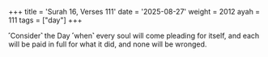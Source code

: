 +++
title = 'Surah 16, Verses 111'
date = '2025-08-27'
weight = 2012
ayah = 111
tags = ["day"]
+++

˹Consider˺ the Day ˹when˺ every soul will come pleading for itself, and each will be paid in full for what it did, and none will be wronged.